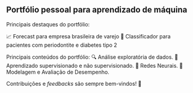 ## Portfólio pessoal para aprendizado de máquina

Principais destaques do portfólio:

📈 Forecast para empresa brasileira de varejo
📁 Classificador para pacientes com periodontite e diabetes tipo 2

Principais conteúdos do portfólio:
🔍 Análise exploratória de dados.
🤖 Aprendizado supervisionado e não supervisionado.
🧠 Redes Neurais.
🎯 Modelagem e Avaliação de Desempenho.

Contribuições e _feedbacks_ são sempre bem-vindos! 🚀
